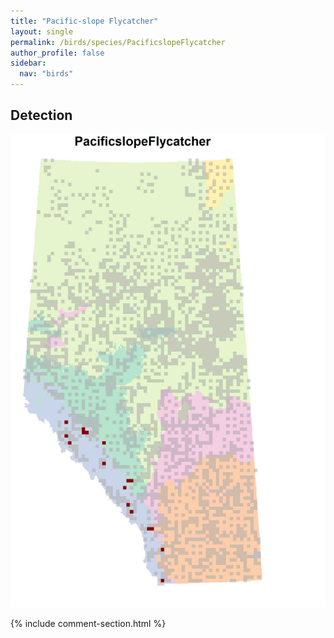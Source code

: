 ```yaml
---
title: "Pacific-slope Flycatcher"
layout: single
permalink: /birds/species/PacificslopeFlycatcher
author_profile: false
sidebar:
  nav: "birds"
---
```


<h2>Detection</h2>

![](/assets/images/birds/PacificslopeFlycatcher/det.jpg)

{% include comment-section.html %}
